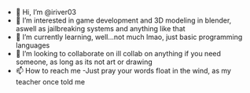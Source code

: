 - 👋 Hi, I’m @iriver03
- 👀 I’m interested in game development and 3D modeling in blender, aswell as jailbreaking systems and anything like that
- 🌱 I’m currently learning, well...not much lmao, just basic programming languages
- 💞️ I’m looking to collaborate on ill collab on anything if you need someone, as long as its not art or drawing
- 📫 How to reach me
-Just pray your words float in the wind, as my teacher once told me

<!---
iriver03/iriver03 is a ✨ special ✨ repository because its `README.md` (this file) appears on your GitHub profile.
You can click the Preview link to take a look at your changes.
--->
